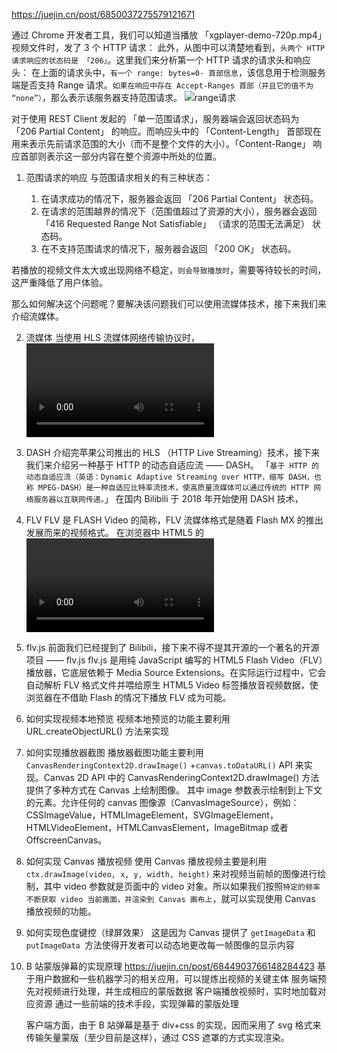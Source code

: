 https://juejin.cn/post/6850037275579121671

通过 Chrome 开发者工具，我们可以知道当播放 「xgplayer-demo-720p.mp4」 视频文件时，发了 3 个 HTTP 请求：
此外，从图中可以清楚地看到，`头两个 HTTP 请求响应的状态码是 「206」`。这里我们来分析第一个 HTTP 请求的请求头和响应头：
在上面的请求头中，`有一个 range: bytes=0- 首部信息`，该信息用于检测服务端是否支持 Range 请求。`如果在响应中存在 Accept-Ranges 首部（并且它的值不为 “none”）`，那么表示该服务器支持范围请求。
![range请求](https://p1-jj.byteimg.com/tos-cn-i-t2oaga2asx/gold-user-assets/2020/7/15/1734ff41d091fd45~tplv-t2oaga2asx-watermark.awebp)

对于使用 REST Client 发起的 「单一范围请求」，服务器端会返回状态码为 「206 Partial Content」 的响应。而响应头中的 「Content-Length」 首部现在用来表示先前请求范围的大小（而不是整个文件的大小）。「Content-Range」 响应首部则表示这一部分内容在整个资源中所处的位置。

1. 范围请求的响应
   与范围请求相关的有三种状态：

   1. 在请求成功的情况下，服务器会返回 「206 Partial Content」 状态码。
   2. 在请求的范围越界的情况下（范围值超过了资源的大小），服务器会返回 「416 Requested Range Not Satisfiable」 （请求的范围无法满足） 状态码。
   3. 在不支持范围请求的情况下，服务器会返回 「200 OK」 状态码。

若播放的视频文件太大或出现网络不稳定，`则会导致播放时`，需要等待较长的时间，这严重降低了用户体验。

那么如何解决这个问题呢？要解决该问题我们可以使用流媒体技术，接下来我们来介绍流媒体。

2. 流媒体
   当使用 HLS 流媒体网络传输协议时，<video> 元素 src 属性使用的是 blob:// 协议。
   HTTP Live Streaming（缩写是 HLS）是由苹果公司提出基于 HTTP 的流媒体网络传输协议。它的工作原理是把整个流分成一个个小的基于 HTTP 的文件来下载，每次只下载一些。
   HLS 是一种`自适应比特率流协议`。因此，HLS 流可以动态地使视频分辨率自适应每个人的网络状况。
3. DASH
   介绍完苹果公司推出的 HLS （HTTP Live Streaming）技术，接下来我们来介绍另一种基于 HTTP 的动态自适应流 —— DASH。
   「`基于 HTTP 的动态自适应流（英语：Dynamic Adaptive Streaming over HTTP，缩写 DASH，也称 MPEG-DASH）是一种自适应比特率流技术，使高质量流媒体可以通过传统的 HTTP 网络服务器以互联网传递。`」
   在国内 Bilibili 于 2018 年开始使用 DASH 技术，
4. FLV
   FLV 是 FLASH Video 的简称，FLV 流媒体格式是随着 Flash MX 的推出发展而来的视频格式。
   在浏览器中 HTML5 的 <video> 是不支持直接播放 FLV 视频格式，需要借助 flv.js 这个开源库来实现播放 FLV 视频格式的功能。
5. flv.js
   前面我们已经提到了 Bilibili，接下来不得不提其开源的一个著名的开源项目 —— flv.js
   flv.js 是用纯 JavaScript 编写的 HTML5 Flash Video（FLV）播放器，它底层依赖于 Media Source Extensions。在实际运行过程中，它会自动解析 FLV 格式文件并喂给原生 HTML5 Video 标签播放音视频数据，使浏览器在不借助 Flash 的情况下播放 FLV 成为可能。
6. 如何实现视频本地预览
   视频本地预览的功能主要利用 URL.createObjectURL() 方法来实现
7. 如何实现播放器截图
   播放器截图功能主要利用 `CanvasRenderingContext2D.drawImage()` +`canvas.toDataURL()` API 来实现。Canvas 2D API 中的 CanvasRenderingContext2D.drawImage() 方法提供了多种方式在 Canvas 上绘制图像。
   其中 image 参数表示绘制到上下文的元素。允许任何的 canvas 图像源（CanvasImageSource），例如：CSSImageValue，HTMLImageElement，SVGImageElement，HTMLVideoElement，HTMLCanvasElement，ImageBitmap 或者 OffscreenCanvas。
8. 如何实现 Canvas 播放视频
   使用 Canvas 播放视频主要是利用 `ctx.drawImage(video, x, y, width, height)` 来对视频当前帧的图像进行绘制，其中 video 参数就是页面中的 video 对象。所以如果我们按照`特定的频率不断获取 video 当前画面，并渲染到 Canvas 画布上`，就可以实现使用 Canvas 播放视频的功能。
9. 如何实现色度键控（绿屏效果）
   这是因为 Canvas 提供了 `getImageData` 和 `putImageData `方法使得开发者可以动态地更改每一帧图像的显示内容

10. B 站蒙版弹幕的实现原理
    https://juejin.cn/post/6844903766148284423
    基于用户数据和一些机器学习的相关应用，可以提炼出视频的关键主体
    服务端预先对视频进行处理，并生成相应的蒙版数据
    客户端播放视频时，实时地加载对应资源
    通过一些前端的技术手段，实现弹幕的蒙版处理

    客户端方面，由于 B 站弹幕是基于 div+css 的实现，因而采用了 svg 格式来传输矢量蒙版（至少目前是这样），通过 CSS 遮罩的方式实现渲染。
